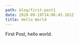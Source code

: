 ```yaml
---
path: blog/first-post1
date: 2020-09-19T14:06:45.161Z
title: Hello World
---
```

First Post, hello world.